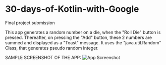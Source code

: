 # 30-days-of-Kotlin-with-Google
Final project submission

This app generates a random number on a die, when the "Roll Die" button is pressed. Thereafter, on pressing the "Add" button, these 2 numbers are summed and displayed as a "Toast" message. It uses the "java.util.Random" Class, that generates pseudo random integer.

SAMPLE SCREENSHOT OF THE APP: ![App Screenshot](https://drive.google.com/file/d/1puhpnJqAGZv_6WVtHAP8rpUYdhu5f0mO/view?usp=sharing) 
